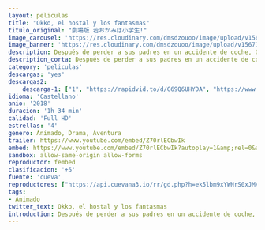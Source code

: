```yaml
---
layout: peliculas
title: "Okko, el hostal y los fantasmas"
titulo_original: "劇場版 若おかみは小学生!"
image_carousel: 'https://res.cloudinary.com/dmsdzouoo/image/upload/v1567139172/OKKKOPOSTER-min_yhvhv4.jpg'
image_banner: 'https://res.cloudinary.com/dmsdzouoo/image/upload/v1567139179/Cr%C3%ADtica-de-Okko-el-hostal-y-sus-fantasmas-destacada-El-Palomitr%C3%B3n-min_vvx9wg.jpg'
description: Después de perder a sus padres en un accidente de coche, Okko empieza a vivir en el campo con su abuela que lleva una posada japonesa tradicional. Mientras se prepara para ser la propietaria de la posada, empezará a ver fantasmas amistosos.
description_corta: Después de perder a sus padres en un accidente de coche, Okko empieza a vivir en el campo con su abuela que lleva una posada japonesa tradicional. Mientras se prepara para ser la propietaria de la posada, empezará a ver fantasmas amistosos.
category: 'peliculas'
descargas: 'yes'
descargas2:
    descarga-1: ["1", "https://rapidvid.to/d/G69Q6UHYDA", "https://www.google.com/s2/favicons?domain=openload.co","OpenLoad","https://res.cloudinary.com/imbriitneysam/image/upload/v1541473684/mexico.png", "Latino", "Full HD"]
idioma: 'Castellano'
anio: '2018'
duracion: '1h 34 min'
calidad: 'Full HD'
estrellas: '4'
genero: Animado, Drama, Aventura
trailer: https://www.youtube.com/embed/Z70rlECbwIk
embed: https://www.youtube.com/embed/Z70rlECbwIk?autoplay=1&amp;rel=0&amp;hd=1&border=0&wmode=opaque&enablejsapi=1&modestbranding=1&controls=1&showinfo=0
sandbox: allow-same-origin allow-forms
reproductor: fembed
clasificacion: '+5'
fuente: 'cueva'
reproductores: ["https://api.cuevana3.io/rr/gd.php?h=ek5lbm9xYWNrS0xJMVp5b21KREk0dFBLbjVkaHhkRGdrOG1jbnBpUnhhS1Z0bWFKb3RPeTZMZVdnNHVjeE5QRm1jV2duNm5RcnNEYzFaYVJkcVRiemFtU3FadVkyUT09"]
tags:
- Animado
twitter_text: Okko, el hostal y los fantasmas
introduction: Después de perder a sus padres en un accidente de coche, Okko empieza a vivir en el campo con su abuela que lleva una posada japonesa tradicional. Mientras se prepara para ser la propietaria de la posada, empezará a ver fantasmas amistosos.
---
```












